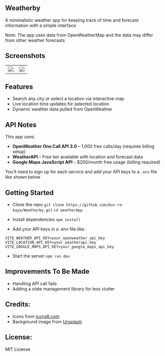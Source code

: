 ## Weatherby

A minimalistic weather app for keeping track of time and forecast information with a simple interface

Note:  The app uses data from OpenWeatherMap and the data may differ from other weather forecasts

## Screenshots
<table>
  <tr>
    <td><img src="https://github.com/user-attachments/assets/e8e4ff5c-61ab-48f2-aafa-dff4496c28da" width="100%"/></td>
    <td><img src="https://github.com/user-attachments/assets/8676350d-a053-472e-81bb-4cb0d1519c9f" width="100%"/></td>
  </tr>
</table>


## Features

* Search any city or select a location via interactive map
* Live location time updates for selected location
* Dynamic weather data pulled from OpenWeather


## API Notes

This app uses:
- **OpenWeather One Call API 3.0** – 1,000 free calls/day (requires billing setup)
- **WeatherAPI** – Free tier available with location and forecast data
- **Google Maps JavaScript API** – $200/month free usage (billing required)

You’ll need to sign up for each service and add your API keys to a `.env` file like shown below

## Getting Started

* Clone the repo
```git clone https://github.com/bus-ra-kaya/Weatherby.git```
```cd weatherApp```

* Install dependencies
```npm install```

* Add your API keys in a .env file like:

```VITE_WEATHER_API_KEY=your_openweather_api_key```
```VITE_LOCATION_API_KEY=your_weatherapi_key```
```VITE_GOOGLE_MAPS_API_KEY=your_google_maps_api_key```

* Start the server
```npm run dev```

## Improvements To Be Made
* Handling API call fails
* Adding a state management library for less clutter

## Credits:
* Icons from [icons8.com](https://icons8.com/)
* Background image from [Unsplash](https://unsplash.com/photos/silhouette-of-trees-during-daytime-QRBe3Ithczs)

## License:
MIT License
